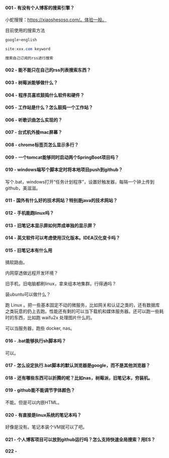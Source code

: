 #### 001 - 有没有个人博客的搜索引擎？

小蛇搜搜：https://xiaoshesoso.com/。体验一般。

目前使用的搜索方法

```java
google+english

site:xxx.com keyword   

搜索自己订阅的rss进行搜索    
```

#### 002 - 能不能只在自己的rss列表搜索东西？

#### 003 - 树莓派能够做什么？

#### 004 - 程序员喜欢鼓捣什么软件和硬件？

#### 005 - 工作站是什么？怎么鼓捣一个工作站？

#### 006 - 听歌识曲怎么实现的？

#### 007 - 台式机外接mac屏幕？

#### 008 - chrome标签页怎么显示多行？

#### 009 - 一个tomcat能够同时启动两个SpringBoot项目吗？

#### 010 - windows端写个脚本定时将本地项目push到github？

写个.bat，windows打开“任务计划程序”，设置好触发器，每隔一个钟上传到github，美滋滋。

#### 011 - 国外有什么好的技术网站？特别是java的技术网站？

#### 012 -  手机能跑linux吗？

#### 013 - 旧笔记本显示屏如何弄成单独的显示屏？

#### 014 - 英文软件可以考虑使用汉化版本。IDEA汉化变卡吗？

#### 015 - 旧笔记本有什么用

搞软路由。

内网穿透做远程开发环境？

旧手机，旧电脑都刷linux，拿来组本地集群。行得通吗？

装ubuntu可以做什么？

跑 Linux 。把一些基本固定不动的微服务，比如网关和认证之类的，还有数据库之类玩意的扔上去跑。性能还有剩的可以当下载机和媒体服务器。还可以跑一些耗时的东西，比如跑 waifu2x 处理图片什么的。

可以当服务器，跑些 docker, nas。

#### 016 - .bat能够执行sh脚本吗？

可以。

#### 017 - 怎么设定执行.bat脚本的默认浏览器是google，而不是其他浏览器？

#### 018 - 还有哪些东西可以折腾的呢？比如nas，树莓派，旧笔记本，穷装机。

#### 019 - github能不能调节字体颜色？ 

不能。但是可以内嵌HTML。

#### 020 - 有直接是linux系统的笔记本吗？

好像是没有。笔记本装个VM就可以了吧。

####  021 - 个人博客项目可以放到github运行吗？怎么支持快速全局搜索？用ES？

#### 022 - 

####

####

####

####

####

####

####





